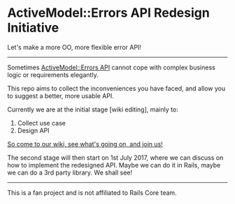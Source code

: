 # ActiveModel::Errors API Redesign Initiative

Let's make a more OO, more flexible error API!

---

Sometimes [ActiveModel::Errors API](http://api.rubyonrails.org/classes/ActiveModel/Errors.html) cannot cope with complex business logic or requirements elegantly.

This repo aims to collect the inconveniences you have faced, and allow you to suggest a better, more usable API.

Currently we are at the initial stage [wiki editing], mainly to:

1. Collect use case
2. Design API


[So come to our wiki, see what's going on, and join us!](https://github.com/lulalala/rails_error_api_redesign/wiki)


The second stage will then start on 1st July 2017, where we can discuss on how to implement the redesigned API. Maybe we can do it in Rails, maybe we can do a 3rd party library. We shall see!

---

This is a fan project and is not affiliated to Rails Core team.
